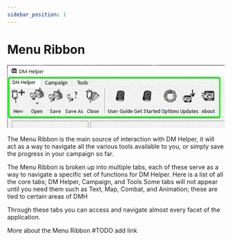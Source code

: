 ```yaml
---
sidebar_position: 1
---
```


# Menu Ribbon

![Menu Ribbon](./img/menuRibbon.png)

The Menu Ribbon is the main source of interaction with DM Helper, it will act as a way to navigate all the various tools available to you, or simply save the progress in your campaign so far.

The Menu Ribbon is broken up into multiple tabs, each of these serve as a way to navigate a specific set of functions for DM Helper. Here is a list of all the core tabs; DM Helper, Campaign, and Tools Some tabs will not appear until you need them such as Text, Map, Combat, and Animation; these are tied to certain areas of DMH

Through these tabs you can access and navigate almost every facet of the application.

More about the Menu Ribbon #TODO add link
